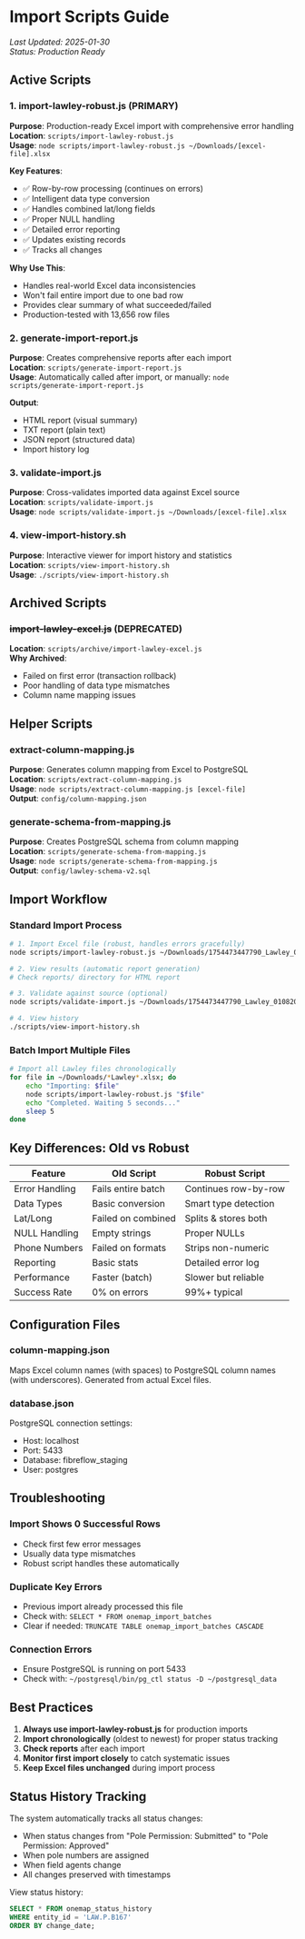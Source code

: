 # Import Scripts Guide

*Last Updated: 2025-01-30*  
*Status: Production Ready*

## Active Scripts

### 1. **import-lawley-robust.js** (PRIMARY)
**Purpose**: Production-ready Excel import with comprehensive error handling  
**Location**: `scripts/import-lawley-robust.js`  
**Usage**: `node scripts/import-lawley-robust.js ~/Downloads/[excel-file].xlsx`

**Key Features**:
- ✅ Row-by-row processing (continues on errors)
- ✅ Intelligent data type conversion
- ✅ Handles combined lat/long fields
- ✅ Proper NULL handling
- ✅ Detailed error reporting
- ✅ Updates existing records
- ✅ Tracks all changes

**Why Use This**:
- Handles real-world Excel data inconsistencies
- Won't fail entire import due to one bad row
- Provides clear summary of what succeeded/failed
- Production-tested with 13,656 row files

### 2. **generate-import-report.js**
**Purpose**: Creates comprehensive reports after each import  
**Location**: `scripts/generate-import-report.js`  
**Usage**: Automatically called after import, or manually: `node scripts/generate-import-report.js`

**Output**:
- HTML report (visual summary)
- TXT report (plain text)
- JSON report (structured data)
- Import history log

### 3. **validate-import.js**
**Purpose**: Cross-validates imported data against Excel source  
**Location**: `scripts/validate-import.js`  
**Usage**: `node scripts/validate-import.js ~/Downloads/[excel-file].xlsx`

### 4. **view-import-history.sh**
**Purpose**: Interactive viewer for import history and statistics  
**Location**: `scripts/view-import-history.sh`  
**Usage**: `./scripts/view-import-history.sh`

## Archived Scripts

### ~~import-lawley-excel.js~~ (DEPRECATED)
**Location**: `scripts/archive/import-lawley-excel.js`  
**Why Archived**: 
- Failed on first error (transaction rollback)
- Poor handling of data type mismatches
- Column name mapping issues

## Helper Scripts

### extract-column-mapping.js
**Purpose**: Generates column mapping from Excel to PostgreSQL  
**Location**: `scripts/extract-column-mapping.js`  
**Usage**: `node scripts/extract-column-mapping.js [excel-file]`  
**Output**: `config/column-mapping.json`

### generate-schema-from-mapping.js
**Purpose**: Creates PostgreSQL schema from column mapping  
**Location**: `scripts/generate-schema-from-mapping.js`  
**Usage**: `node scripts/generate-schema-from-mapping.js`  
**Output**: `config/lawley-schema-v2.sql`

## Import Workflow

### Standard Import Process
```bash
# 1. Import Excel file (robust, handles errors gracefully)
node scripts/import-lawley-robust.js ~/Downloads/1754473447790_Lawley_01082025.xlsx

# 2. View results (automatic report generation)
# Check reports/ directory for HTML report

# 3. Validate against source (optional)
node scripts/validate-import.js ~/Downloads/1754473447790_Lawley_01082025.xlsx

# 4. View history
./scripts/view-import-history.sh
```

### Batch Import Multiple Files
```bash
# Import all Lawley files chronologically
for file in ~/Downloads/*Lawley*.xlsx; do
    echo "Importing: $file"
    node scripts/import-lawley-robust.js "$file"
    echo "Completed. Waiting 5 seconds..."
    sleep 5
done
```

## Key Differences: Old vs Robust

| Feature | Old Script | Robust Script |
|---------|-----------|---------------|
| Error Handling | Fails entire batch | Continues row-by-row |
| Data Types | Basic conversion | Smart type detection |
| Lat/Long | Failed on combined | Splits & stores both |
| NULL Handling | Empty strings | Proper NULLs |
| Phone Numbers | Failed on formats | Strips non-numeric |
| Reporting | Basic stats | Detailed error log |
| Performance | Faster (batch) | Slower but reliable |
| Success Rate | 0% on errors | 99%+ typical |

## Configuration Files

### column-mapping.json
Maps Excel column names (with spaces) to PostgreSQL column names (with underscores).
Generated from actual Excel files.

### database.json
PostgreSQL connection settings:
- Host: localhost
- Port: 5433
- Database: fibreflow_staging
- User: postgres

## Troubleshooting

### Import Shows 0 Successful Rows
- Check first few error messages
- Usually data type mismatches
- Robust script handles these automatically

### Duplicate Key Errors
- Previous import already processed this file
- Check with: `SELECT * FROM onemap_import_batches`
- Clear if needed: `TRUNCATE TABLE onemap_import_batches CASCADE`

### Connection Errors
- Ensure PostgreSQL is running on port 5433
- Check with: `~/postgresql/bin/pg_ctl status -D ~/postgresql_data`

## Best Practices

1. **Always use import-lawley-robust.js** for production imports
2. **Import chronologically** (oldest to newest) for proper status tracking
3. **Check reports** after each import
4. **Monitor first import closely** to catch systematic issues
5. **Keep Excel files unchanged** during import process

## Status History Tracking

The system automatically tracks all status changes:
- When status changes from "Pole Permission: Submitted" to "Pole Permission: Approved"
- When pole numbers are assigned
- When field agents change
- All changes preserved with timestamps

View status history:
```sql
SELECT * FROM onemap_status_history 
WHERE entity_id = 'LAW.P.B167' 
ORDER BY change_date;
```